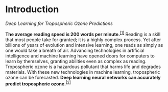 # Introduction
*Deep Learning for Tropospheric Ozone Predictions*

**The average reading speed is 200 words per minute.**<sup>[[1]](#1)</sup>
Reading is a skill that most people take for granted; it is a
highly complex process. Yet after billions of years of
evolution and intensive learning, one reads as simply as one
would take a breath of air. Advancing technologies in
artificial intelligence and machine learning have opened doors
for computers to learn by themselves, granting abilities even
as complex as reading. Tropospheric ozone is a hazardous
pollutant that harms life and degrades materials. With these
new technologies in machine learning, tropospheric ozone can
be forecasted. **Deep learning neural networks can accurately
predict tropospheric ozone.**<sup>[[2]](#2)</sup>
